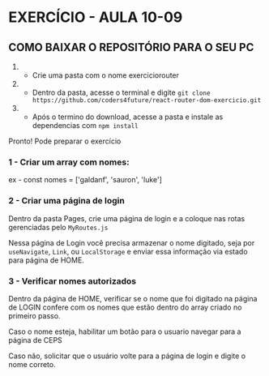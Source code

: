 # EXERCÍCIO - AULA 10-09

## COMO BAIXAR O REPOSITÓRIO PARA O SEU PC 
1. - Crie uma pasta com o nome exerciciorouter
2. - Dentro da pasta, acesse o terminal e digite ```git clone https://github.com/coders4future/react-router-dom-exercicio.git ```
3. - Após o termino do download, acesse a pasta e instale as dependencias com ```npm install```

Pronto! Pode preparar o exercício

### 1 - Criar um array com nomes:

ex - const nomes = ['galdanf', 'sauron', 'luke']

### 2 - Criar uma página de login
Dentro da pasta Pages, crie uma página de login e a coloque nas rotas gerenciadas pelo ```MyRoutes.js```

Nessa página de Login você precisa armazenar o nome digitado, seja por ```useNavigate```, ```Link```, ou ```LocalStorage``` e enviar essa informação via estado para página de HOME.

### 3 - Verificar nomes autorizados

Dentro da página de HOME, verificar se o nome que foi digitado na página de LOGIN confere com os nomes que estão dentro do array criado no primeiro passo.

Caso o nome esteja, habilitar um botão para o usuario navegar para a página de CEPS

Caso não, solicitar que o usuário volte para a página de login e digite o nome correto.
